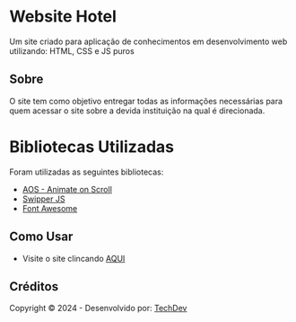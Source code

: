 
# Website Hotel

Um site criado para aplicação de conhecimentos em desenvolvimento web utilizando: HTML, CSS e JS puros

## Sobre

O site tem como objetivo entregar todas as informações necessárias para quem acessar o site sobre a devida instituição na qual é direcionada.

# Bibliotecas Utilizadas
Foram utilizadas as seguintes bibliotecas:

- [AOS - Animate on Scroll](https://michalsnik.github.io/aos/)
 - [Swipper JS](https://swiperjs.com/)
 - [Font Awesome](https://github.com/FortAwesome/Font-Awesome?tab=readme-ov-file)

## Como Usar
- Visite o site clincando [AQUI](https://pagehotel.vercel.app/)
## Créditos
Copyright &copy; 2024 - Desenvolvido por: <a href="https://www.instagram.com/tech_dev_info/" >TechDev</a>



